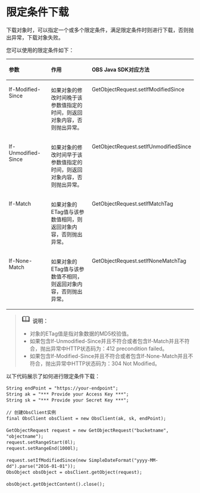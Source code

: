 # 限定条件下载<a name="obs_21_0705"></a>

下载对象时，可以指定一个或多个限定条件，满足限定条件时则进行下载，否则抛出异常，下载对象失败。

您可以使用的限定条件如下：

<a name="table11795141410102"></a>
<table><thead align="left"><tr id="row1179691410101"><th class="cellrowborder" valign="top" width="26.572657265726573%" id="mcps1.1.4.1.1"><p id="p1479613144105"><a name="p1479613144105"></a><a name="p1479613144105"></a><strong id="b1657614354107"><a name="b1657614354107"></a><a name="b1657614354107"></a>参数</strong></p>
</th>
<th class="cellrowborder" valign="top" width="40.09400940094009%" id="mcps1.1.4.1.2"><p id="p979612145102"><a name="p979612145102"></a><a name="p979612145102"></a><strong id="b116081355100"><a name="b116081355100"></a><a name="b116081355100"></a>作用</strong></p>
</th>
<th class="cellrowborder" valign="top" width="33.33333333333333%" id="mcps1.1.4.1.3"><p id="p29531258212"><a name="p29531258212"></a><a name="p29531258212"></a><strong id="b119534516217"><a name="b119534516217"></a><a name="b119534516217"></a>OBS Java SDK对应方法</strong></p>
</th>
</tr>
</thead>
<tbody><tr id="row107968141107"><td class="cellrowborder" valign="top" width="26.572657265726573%" headers="mcps1.1.4.1.1 "><p id="p2079620148107"><a name="p2079620148107"></a><a name="p2079620148107"></a>If-Modified-Since</p>
</td>
<td class="cellrowborder" valign="top" width="40.09400940094009%" headers="mcps1.1.4.1.2 "><p id="p57961714131014"><a name="p57961714131014"></a><a name="p57961714131014"></a>如果对象的修改时间晚于该参数值指定的时间，则返回对象内容，否则抛出异常。</p>
</td>
<td class="cellrowborder" valign="top" width="33.33333333333333%" headers="mcps1.1.4.1.3 "><p id="p1779613146109"><a name="p1779613146109"></a><a name="p1779613146109"></a>GetObjectRequest.setIfModifiedSince</p>
</td>
</tr>
<tr id="row2796101411015"><td class="cellrowborder" valign="top" width="26.572657265726573%" headers="mcps1.1.4.1.1 "><p id="p779631412107"><a name="p779631412107"></a><a name="p779631412107"></a>If-Unmodified-Since</p>
</td>
<td class="cellrowborder" valign="top" width="40.09400940094009%" headers="mcps1.1.4.1.2 "><p id="p20796141410109"><a name="p20796141410109"></a><a name="p20796141410109"></a>如果对象的修改时间早于该参数值指定的时间，则返回对象内容，否则抛出异常。</p>
</td>
<td class="cellrowborder" valign="top" width="33.33333333333333%" headers="mcps1.1.4.1.3 "><p id="p9796161414103"><a name="p9796161414103"></a><a name="p9796161414103"></a>GetObjectRequest.setIfUnmodifiedSince</p>
</td>
</tr>
<tr id="row679601481013"><td class="cellrowborder" valign="top" width="26.572657265726573%" headers="mcps1.1.4.1.1 "><p id="p11797151461015"><a name="p11797151461015"></a><a name="p11797151461015"></a>If-Match</p>
</td>
<td class="cellrowborder" valign="top" width="40.09400940094009%" headers="mcps1.1.4.1.2 "><p id="p1179711421017"><a name="p1179711421017"></a><a name="p1179711421017"></a>如果对象的ETag值与该参数值相同，则返回对象内容，否则抛出异常。</p>
</td>
<td class="cellrowborder" valign="top" width="33.33333333333333%" headers="mcps1.1.4.1.3 "><p id="p10797111417104"><a name="p10797111417104"></a><a name="p10797111417104"></a>GetObjectRequest.setIfMatchTag</p>
</td>
</tr>
<tr id="row13797151410104"><td class="cellrowborder" valign="top" width="26.572657265726573%" headers="mcps1.1.4.1.1 "><p id="p19797171451016"><a name="p19797171451016"></a><a name="p19797171451016"></a>If-None-Match</p>
</td>
<td class="cellrowborder" valign="top" width="40.09400940094009%" headers="mcps1.1.4.1.2 "><p id="p179711411011"><a name="p179711411011"></a><a name="p179711411011"></a>如果对象的ETag值与该参数值不相同，则返回对象内容，否则抛出异常。</p>
</td>
<td class="cellrowborder" valign="top" width="33.33333333333333%" headers="mcps1.1.4.1.3 "><p id="p11797151471011"><a name="p11797151471011"></a><a name="p11797151471011"></a>GetObjectRequest.setIfNoneMatchTag</p>
</td>
</tr>
</tbody>
</table>

>![](public_sys-resources/icon-note.gif) **说明：**   
>-   对象的ETag值是指对象数据的MD5校验值。  
>-   如果包含If-Unmodified-Since并且不符合或者包含If-Match并且不符合，抛出异常中HTTP状态码为：412 precondition failed。  
>-   如果包含If-Modified-Since并且不符合或者包含If-None-Match并且不符合，抛出异常中HTTP状态码为：304 Not Modified。  

以下代码展示了如何进行限定条件下载：

```
String endPoint = "https://your-endpoint";
String ak = "*** Provide your Access Key ***";
String sk = "*** Provide your Secret Key ***";

// 创建ObsClient实例
final ObsClient obsClient = new ObsClient(ak, sk, endPoint);

GetObjectRequest request = new GetObjectRequest("bucketname", "objectname");
request.setRangeStart(0l);
request.setRangeEnd(1000l);

request.setIfModifiedSince(new SimpleDateFormat("yyyy-MM-dd").parse("2016-01-01"));
ObsObject obsObject = obsClient.getObject(request);

obsObject.getObjectContent().close();
```

